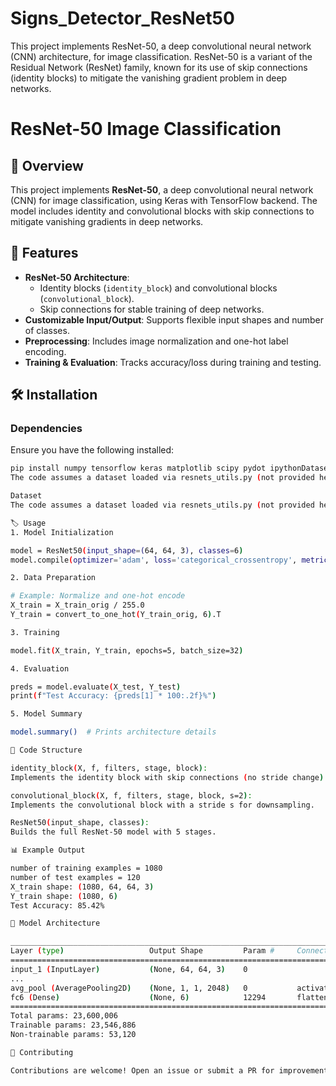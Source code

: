# Signs_Detector_ResNet50
This project implements ResNet-50, a deep convolutional neural network (CNN) architecture, for image classification. ResNet-50 is a variant of the Residual Network (ResNet) family, known for its use of skip connections (identity blocks) to mitigate the vanishing gradient problem in deep networks.


# ResNet-50 Image Classification

## 📌 Overview
This project implements **ResNet-50**, a deep convolutional neural network (CNN) for image classification, using Keras with TensorFlow backend. The model includes identity and convolutional blocks with skip connections to mitigate vanishing gradients in deep networks.

## 🚀 Features
- **ResNet-50 Architecture**:  
  - Identity blocks (`identity_block`) and convolutional blocks (`convolutional_block`).  
  - Skip connections for stable training of deep networks.  
- **Customizable Input/Output**: Supports flexible input shapes and number of classes.  
- **Preprocessing**: Includes image normalization and one-hot label encoding.  
- **Training & Evaluation**: Tracks accuracy/loss during training and testing.  

## 🛠 Installation
### Dependencies
Ensure you have the following installed:
```bash
pip install numpy tensorflow keras matplotlib scipy pydot ipythonDataset
The code assumes a dataset loaded via resnets_utils.py (not provided here). Replace with your dataset or ensure load_dataset() and convert_to_one_hot() are defined.

Dataset
The code assumes a dataset loaded via resnets_utils.py (not provided here). Replace with your dataset or ensure load_dataset() and convert_to_one_hot() are defined.

🏷 Usage
1. Model Initialization

model = ResNet50(input_shape=(64, 64, 3), classes=6)
model.compile(optimizer='adam', loss='categorical_crossentropy', metrics=['accuracy'])

2. Data Preparation

# Example: Normalize and one-hot encode
X_train = X_train_orig / 255.0
Y_train = convert_to_one_hot(Y_train_orig, 6).T

3. Training

model.fit(X_train, Y_train, epochs=5, batch_size=32)

4. Evaluation

preds = model.evaluate(X_test, Y_test)
print(f"Test Accuracy: {preds[1] * 100:.2f}%")

5. Model Summary

model.summary()  # Prints architecture details

📂 Code Structure

identity_block(X, f, filters, stage, block):
Implements the identity block with skip connections (no stride change).

convolutional_block(X, f, filters, stage, block, s=2):
Implements the convolutional block with a stride s for downsampling.

ResNet50(input_shape, classes):
Builds the full ResNet-50 model with 5 stages.

📊 Example Output

number of training examples = 1080
number of test examples = 120
X_train shape: (1080, 64, 64, 3)
Y_train shape: (1080, 6)
Test Accuracy: 85.42%

📜 Model Architecture

____________________________________________________________________________________________________
Layer (type)                   Output Shape         Param #     Connected to                     
====================================================================================================
input_1 (InputLayer)           (None, 64, 64, 3)    0                                            
...
avg_pool (AveragePooling2D)    (None, 1, 1, 2048)   0           activation_49[0][0]              
fc6 (Dense)                    (None, 6)            12294       flatten_1[0][0]                  
====================================================================================================
Total params: 23,600,006
Trainable params: 23,546,886
Non-trainable params: 53,120

🤝 Contributing

Contributions are welcome! Open an issue or submit a PR for improvements.


